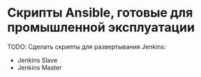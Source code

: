 # Скрипты Ansible, готовые для промышленной эксплуатации
TODO: Сделать скрипты для развертывания Jenkins:
* Jenkins Slave
* Jenkins Master
